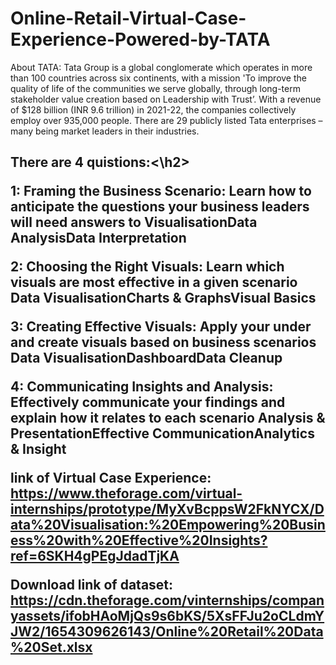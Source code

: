 # Online-Retail-Virtual-Case-Experience-Powered-by-TATA

About TATA:
Tata Group is a global conglomerate which operates in more than 100 countries across six continents, 
with a mission 'To improve the quality of life of the communities we serve globally, 
through long-term stakeholder value creation based on Leadership with Trust’. 
With a revenue of $128 billion (INR 9.6 trillion) in 2021-22, the companies collectively employ over 935,000 people. 
There are 29 publicly listed Tata enterprises – many being market leaders in their industries. 


<h2>There are 4 quistions:<\h2>

1: Framing the Business Scenario:
Learn how to anticipate the questions your business leaders will need answers to
VisualisationData AnalysisData Interpretation

2: Choosing the Right Visuals:
Learn which visuals are most effective in a given scenario
Data VisualisationCharts & GraphsVisual Basics

3: Creating Effective Visuals:
Apply your under and create visuals based on business scenarios
Data VisualisationDashboardData Cleanup

4: Communicating Insights and Analysis:
Effectively communicate your findings and explain how it relates to each scenario
Analysis & PresentationEffective CommunicationAnalytics & Insight


link of Virtual Case Experience: https://www.theforage.com/virtual-internships/prototype/MyXvBcppsW2FkNYCX/Data%20Visualisation:%20Empowering%20Business%20with%20Effective%20Insights?ref=6SKH4gPEgJdadTjKA

Download link of dataset: https://cdn.theforage.com/vinternships/companyassets/ifobHAoMjQs9s6bKS/5XsFFJu2oCLdmYJW2/1654309626143/Online%20Retail%20Data%20Set.xlsx
